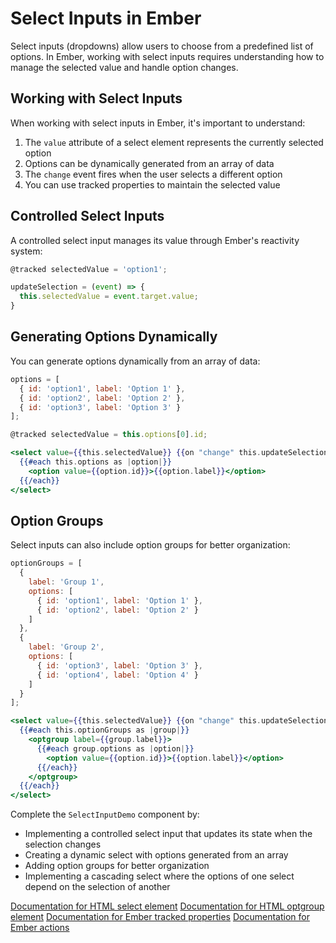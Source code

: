 # Select Inputs in Ember

Select inputs (dropdowns) allow users to choose from a predefined list of options. In Ember, working with select inputs requires understanding how to manage the selected value and handle option changes.

## Working with Select Inputs

When working with select inputs in Ember, it's important to understand:

1. The `value` attribute of a select element represents the currently selected option
2. Options can be dynamically generated from an array of data
3. The `change` event fires when the user selects a different option
4. You can use tracked properties to maintain the selected value

## Controlled Select Inputs

A controlled select input manages its value through Ember's reactivity system:

```js
@tracked selectedValue = 'option1';

updateSelection = (event) => {
  this.selectedValue = event.target.value;
}
```

## Generating Options Dynamically

You can generate options dynamically from an array of data:

```js
options = [
  { id: 'option1', label: 'Option 1' },
  { id: 'option2', label: 'Option 2' },
  { id: 'option3', label: 'Option 3' }
];

@tracked selectedValue = this.options[0].id;
```

```hbs
<select value={{this.selectedValue}} {{on "change" this.updateSelection}}>
  {{#each this.options as |option|}}
    <option value={{option.id}}>{{option.label}}</option>
  {{/each}}
</select>
```

## Option Groups

Select inputs can also include option groups for better organization:

```js
optionGroups = [
  {
    label: 'Group 1',
    options: [
      { id: 'option1', label: 'Option 1' },
      { id: 'option2', label: 'Option 2' }
    ]
  },
  {
    label: 'Group 2',
    options: [
      { id: 'option3', label: 'Option 3' },
      { id: 'option4', label: 'Option 4' }
    ]
  }
];
```

```hbs
<select value={{this.selectedValue}} {{on "change" this.updateSelection}}>
  {{#each this.optionGroups as |group|}}
    <optgroup label={{group.label}}>
      {{#each group.options as |option|}}
        <option value={{option.id}}>{{option.label}}</option>
      {{/each}}
    </optgroup>
  {{/each}}
</select>
```

<p class="call-to-play">
  Complete the <code>SelectInputDemo</code> component by:
  <ul>
    <li>Implementing a controlled select input that updates its state when the selection changes</li>
    <li>Creating a dynamic select with options generated from an array</li>
    <li>Adding option groups for better organization</li>
    <li>Implementing a cascading select where the options of one select depend on the selection of another</li>
  </ul>
</p>

[Documentation for HTML select element][mdn-select]
[Documentation for HTML optgroup element][mdn-optgroup]
[Documentation for Ember tracked properties][ember-tracked]
[Documentation for Ember actions][ember-actions]

[mdn-select]: https://developer.mozilla.org/en-US/docs/Web/HTML/Element/select
[mdn-optgroup]: https://developer.mozilla.org/en-US/docs/Web/HTML/Element/optgroup
[ember-tracked]: https://guides.emberjs.com/release/in-depth-topics/autotracking-in-depth/
[ember-actions]: https://guides.emberjs.com/release/components/component-state-and-actions/

